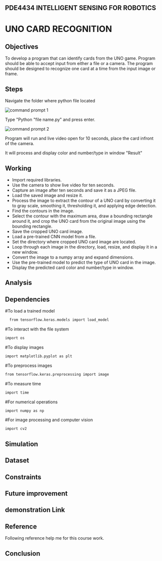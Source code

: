 ## PDE4434 INTELLIGENT SENSING FOR ROBOTICS


# UNO CARD RECOGNITION



## Objectives

To develop a program that can identify cards from the UNO game. Program should be able to accept input from either a file or a camera. The program should be designed to recognize one card at a time from the input image or frame.


## Steps

Navigate the folder where python file located


![command prompt 1](https://user-images.githubusercontent.com/117764288/235130156-9b672e73-0365-4e75-be58-77a66a2822cc.JPG)



Type "Python "file name.py" and press enter.


![command prompt 2](https://user-images.githubusercontent.com/117764288/235139091-1ebce26c-1d38-43fe-894c-97ee0e1bd421.JPG)

Program will run and live video open for 10 seconds, place the card infront of the camera.

It will process and display  color and number/type in window "Result"

  
    
## Working


- Import required libraries.
- Use the camera to show live video for ten seconds.
- Capture an image after ten seconds and save it as a JPEG file.
- Load the saved image and resize it.
- Process the image to extract the contour of a UNO card by converting it to gray scale, smoothing it, thresholding it, and applying edge detection.
- Find the contours in the image.
- Select the contour with the maximum area, draw a bounding rectangle around it, and crop the UNO card from the original image using the bounding rectangle. 
- Save the cropped UNO card image.
- Load a pre-trained CNN model from a file.
- Set the directory where cropped UNO card image are located.
- Loop through each image in the directory, load, resize, and display it in a new window.
- Convert the image to a numpy array and expand dimensions.
- Use the pre-trained model to predict the type of UNO card in the image.
- Display the predicted card color and number/type in window.





## Analysis
  
  

## Dependencies
 #To load a trained model
```bash
  from tensorflow.keras.models import load_model 
```
   #To interact with the file system
  
```bash
import os
```
  #To display images
```bash   
import matplotlib.pyplot as plt

```
 #To preprocess images
 
```bash   
from tensorflow.keras.preprocessing import image

```
#To measure time
  
```bash  
import time 
```
 #For numerical operations  
```bash  
import numpy as np 
```
 #For image processing and computer vision
 
```bash  
import cv2  
```



  
## Simulation



## Dataset 




## Constraints


## Future improvement


## demonstration Link 












## Reference

Following reference help me for this course work.




















## Conclusion

